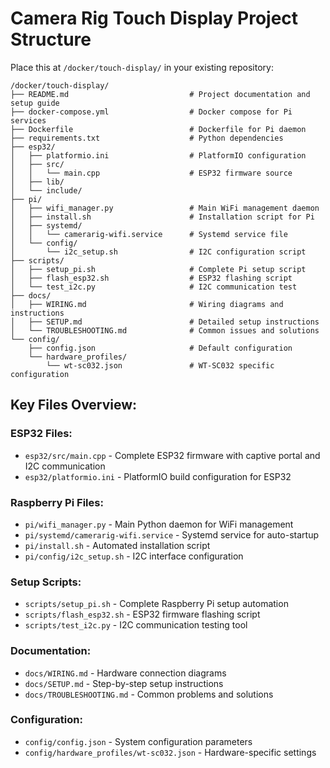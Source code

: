 # Camera Rig Touch Display Project Structure

Place this at `/docker/touch-display/` in your existing repository:

```
/docker/touch-display/
├── README.md                           # Project documentation and setup guide
├── docker-compose.yml                  # Docker compose for Pi services
├── Dockerfile                          # Dockerfile for Pi daemon
├── requirements.txt                    # Python dependencies
├── esp32/
│   ├── platformio.ini                  # PlatformIO configuration
│   ├── src/
│   │   └── main.cpp                    # ESP32 firmware source
│   ├── lib/
│   └── include/
├── pi/
│   ├── wifi_manager.py                 # Main WiFi management daemon
│   ├── install.sh                      # Installation script for Pi
│   ├── systemd/
│   │   └── camerarig-wifi.service      # Systemd service file
│   └── config/
│       └── i2c_setup.sh                # I2C configuration script
├── scripts/
│   ├── setup_pi.sh                     # Complete Pi setup script
│   ├── flash_esp32.sh                  # ESP32 flashing script
│   └── test_i2c.py                     # I2C communication test
├── docs/
│   ├── WIRING.md                       # Wiring diagrams and instructions
│   ├── SETUP.md                        # Detailed setup instructions
│   └── TROUBLESHOOTING.md              # Common issues and solutions
└── config/
    ├── config.json                     # Default configuration
    └── hardware_profiles/
        └── wt-sc032.json               # WT-SC032 specific configuration
```

## Key Files Overview:

### ESP32 Files:

- `esp32/src/main.cpp` - Complete ESP32 firmware with captive portal and I2C communication
- `esp32/platformio.ini` - PlatformIO build configuration for ESP32

### Raspberry Pi Files:

- `pi/wifi_manager.py` - Main Python daemon for WiFi management
- `pi/systemd/camerarig-wifi.service` - Systemd service for auto-startup
- `pi/install.sh` - Automated installation script
- `pi/config/i2c_setup.sh` - I2C interface configuration

### Setup Scripts:

- `scripts/setup_pi.sh` - Complete Raspberry Pi setup automation
- `scripts/flash_esp32.sh` - ESP32 firmware flashing script
- `scripts/test_i2c.py` - I2C communication testing tool

### Documentation:

- `docs/WIRING.md` - Hardware connection diagrams
- `docs/SETUP.md` - Step-by-step setup instructions
- `docs/TROUBLESHOOTING.md` - Common problems and solutions

### Configuration:

- `config/config.json` - System configuration parameters
- `config/hardware_profiles/wt-sc032.json` - Hardware-specific settings